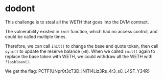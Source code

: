 # dodont

This challenge is to steal all the WETH that goes into the DVM contract. 

The vulnerability existed in `init` function, which had no access control, and could be called multiple times. 

Therefore, we can call `init()` to change the base and quote token, then call `sync()` to update the reserve balance (`=0`). When we called `init()` again to replace the base token with WETH, we could withdraw all the WETH with `flashloan()`.

We get the flag: PCTF{UNpr0t3cT3D_INITI4Liz3Rs_4r3_s0_L4ST_Y34R}
